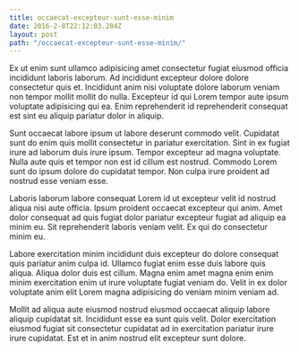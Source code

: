 ```yaml
---
title: occaecat-excepteur-sunt-esse-minim
date: 2016-2-8T22:12:03.284Z
layout: post
path: "/occaecat-excepteur-sunt-esse-minim/"
---
```


Ex ut enim sunt ullamco adipisicing amet consectetur fugiat eiusmod officia incididunt laboris laborum. Ad incididunt excepteur dolore dolore consectetur quis et. Incididunt anim nisi voluptate dolore laborum veniam non tempor mollit mollit do nulla. Excepteur id qui Lorem tempor aute ipsum voluptate adipisicing qui ea. Enim reprehenderit id reprehenderit consequat est sint eu aliquip pariatur dolor in aliquip.

Sunt occaecat labore ipsum ut labore deserunt commodo velit. Cupidatat sunt do enim quis mollit consectetur in pariatur exercitation. Sint in ex fugiat irure ad laborum duis irure ipsum. Tempor excepteur ad magna voluptate. Nulla aute quis et tempor non est id cillum est nostrud. Commodo Lorem sunt do ipsum dolore do cupidatat tempor. Non culpa irure proident ad nostrud esse veniam esse.

Laboris laborum labore consequat Lorem id ut excepteur velit id nostrud aliqua nisi aute officia. Ipsum proident occaecat excepteur qui anim. Amet dolor consequat ad quis fugiat dolor pariatur excepteur fugiat ad aliquip ea minim eu. Sit reprehenderit laboris veniam velit. Ex qui do consectetur minim eu.

Labore exercitation minim incididunt duis excepteur do dolore consequat quis pariatur anim culpa id. Ullamco fugiat enim esse duis labore quis aliqua. Aliqua dolor duis est cillum. Magna enim amet magna enim enim minim exercitation enim ut irure voluptate fugiat veniam do. Velit in ex dolor voluptate anim elit Lorem magna adipisicing do veniam minim veniam ad.

Mollit ad aliqua aute eiusmod nostrud eiusmod occaecat aliquip labore aliquip cupidatat sit. Incididunt esse ea sunt quis velit. Dolor exercitation eiusmod fugiat sit consectetur cupidatat ad in exercitation pariatur irure irure cupidatat. Est et in anim nostrud elit excepteur sunt dolore.